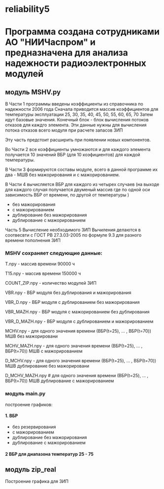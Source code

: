 # reliability5
# Программа создана сотрудниками АО "НИИЧаспром"  и предназначена для анализа надежности радиоэлектронных модулей

## модуль MSHV.py

В Части 1 программы введены коэффициенты из справочника по надежности 2006 года
Сначала приводится массив коэффициентов для температуры эксплуатации 25, 30, 35, 40, 45, 50, 55, 60, 65, 70
Затем идут базовые значения.
Конечный блок - блок вычисления потоков отказов для каждго элемента. Эти данные нужны для вычисления потока отказов 
всего модуля при расчете запасов ЗИП
 
Эту часть предстоит расширить при появлении новых компонентов. 

Во Части 2 все коэффициенты умножаются и для каждого элемента получается 10 значений ВБР (для 10 коэфициентов) 
для каждой температуры.

В Части 3 формируются составы модуле, всего в данной программе их два - МШВ без мажорирования и с мажорированием.

В Части 4 вычисляется ВБР для каждого из четырех случаев (на выходе для каждого случая получается двуменый массив
где по одной оси зависимость ВБР от времени, по другой от температуры ) 
- без мажорирования
- с мажорированием
- дублирование без мажорирования
- дублирование с мажорированием

Часть 5 Вычисление необходимого ЗИП
Вычиления делаются в соотвесвти с ГОСТ РВ 27.3.03-2005 по формуле 9.3 для разного времени пополнения ЗИП 

### MSHV сохраняет следующие данные:
T.npy - массив времени 90000 ч

T15.npy - массив времени 150000 ч

COUNT_ZIP.npy - количество модулей ЗИП

VBR.npy - ВБР модуля без дублирования и мажорирования

VBR_D.npy - ВБР модуля с дублированием без мажорирования

VBR_MAZH.npy - ВБР модуля с мажорированием без дублирования

VBR_D_MAZH.npy - ВБР модуля с дублированием и мажорированием

MCHV.npy - для одного значения времени (ВБР(t=25), ... , ВБР(t=70)) МШВ без мажорировани

MCHV_MAZH.npy - для одного значения времени (ВБР(t=25), ... , ВБР(t=70)) МШВ с мажорированием

D_MCHV.npy - для одного значения времени (ВБР(t=25), ... , ВБР(t=70)) МШВ дублирование без мажорировани

D_MCHV_MAZH.npy  # для одного значения времени (ВБР(t=25), ... , ВБР(t=70)) МШВ дублирование с мажорированием

### модуль main.py

построение графиков:

#### 1. ВБР 
- без резервирования
- с мажорированием
- дублирование без мажорирования
- дублирование с мажорированием

#### 2 ВБР для диапазона температур 25 - 75

## модуль zip_real

Построение графика для ЗИП
